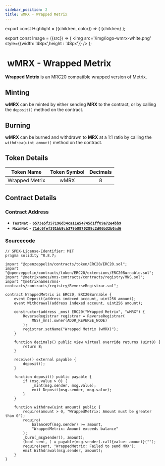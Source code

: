 ```yaml
---
sidebar_position: 2
title: wMRX - Wrapped Metrix
---
```


export const Highlight = ({children, color}) => (
<span
style={{color}}>
{children}
</span>
);

export const Image = ({src}) => (
<img src='/img/logo-wmrx-white.png' style={{width: '48px',height : '48px'}} />
);

# <Image  /> wMRX - Wrapped Metrix

<Highlight color="#bf96c6">**Wrapped Metrix**</Highlight> is an MRC20 compatible wrapped version of Metrix.

## Minting

<Highlight color="#bf96c6">**wMRX**</Highlight> can be minted by either sending <Highlight color="#bf96c6">**MRX**</Highlight> to the contract, or by calling the `deposit()` method on the contract.

## Burning

<Highlight color="#bf96c6">**wMRX**</Highlight> can be burned and withdrawn to <Highlight color="#bf96c6">**MRX**</Highlight> at a 1:1 ratio by calling the `withdraw(uint amount)` method on the contract.

## Token Details

|   Token Name   | Token Symbol | Decimals |
| :------------: | :----------: | :------: |
| Wrapped Metrix |     wMRX     |    8     |

## Contract Details

### Contract Address

- **`TestNet`** - [**`6573e5f357196d34ca11e54745d1ff09a72e4bb9`**](https://testnet-explorer.metrixcoin.com/contract/6573e5f357196d34ca11e54745d1ff09a72e4bb9)
- **`MainNet`** - [**`71dc6fef381bb9cb379b8870289c2d06b32b0ad6`**](https://explorer.metrixcoin.com/contract/71dc6fef381bb9cb379b8870289c2d06b32b0ad6)

### Sourcecode

```sol
// SPDX-License-Identifier: MIT
pragma solidity ^0.8.7;

import "@openzeppelin/contracts/token/ERC20/ERC20.sol";
import "@openzeppelin/contracts/token/ERC20/extensions/ERC20Burnable.sol";
import "@metrixnames/mns-contracts/contracts/registry/MNS.sol";
import "@metrixnames/mns-contracts/contracts/registry/ReverseRegistrar.sol";

contract WrappedMetrix is ERC20, ERC20Burnable {
    event Deposit(address indexed account, uint256 amount);
    event Withdrawal(address indexed account, uint256 amount);

    constructor(address _mns) ERC20("Wrapped Metrix", "wMRX") {
        ReverseRegistrar registrar = ReverseRegistrar(
            MNS(_mns).owner(ADDR_REVERSE_NODE)
        );
        registrar.setName("Wrapped Metrix (wMRX)");
    }

    function decimals() public view virtual override returns (uint8) {
        return 8;
    }

    receive() external payable {
        deposit();
    }

    function deposit() public payable {
        if (msg.value > 0) {
            _mint(msg.sender, msg.value);
            emit Deposit(msg.sender, msg.value);
        }
    }

    function withdraw(uint amount) public {
        require(amount > 0, "WrappedMetrix: Amount must be greater than 0");
        require(
            balanceOf(msg.sender) >= amount,
            "WrappedMetrix: Amount exceeds balance"
        );
        _burn(_msgSender(), amount);
        (bool sent, ) = payable(msg.sender).call{value: amount}("");
        require(sent, "WrappedMetrix: Failed to send MRX");
        emit Withdrawal(msg.sender, amount);
    }
}
```
